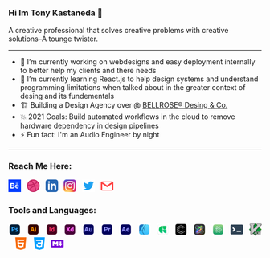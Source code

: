 
### Hi Im Tony Kastaneda 👋

A creative professional that solves creative problems with creative solutions–A tounge twister.

---
* 🔭 I’m currently working on webdesigns and easy deployment internally to better help my clients and there needs
* 🌱 I’m currently learning React.js to help design systems and understand programming limitations when talked about in the greater context of desing and its fundementals
* 🏗️ Building a Design Agency over @ [BELLROSE® Desing & Co.][bellrose]
* 💥 2021 Goals: Build automated workflows in the cloud to remove hardware dependency in design pipelines
* ⚡ Fun fact: I'm an Audio Engineer by night

---
### Reach Me Here:
[<img width="25px" src="img/behance-icon.svg"/>][behance]&nbsp;&nbsp;
[<img width="25px" src="img/dribbble-ball-icon.svg"/>][dribbble]&nbsp;&nbsp;
[<img width="25px" src="img/linkedin-icon.svg"/>][linkedin]&nbsp;&nbsp;
[<img width="25px" src="img/instagram-icon-png.png"/>][instagram]&nbsp;&nbsp;
[<img width="25px" src="img/twitter-icon.svg"/>][twitter]&nbsp;&nbsp;
[<img width="25px" src="img/email-icon.svg"/>][email]&nbsp;&nbsp;

### Tools and Languages:
<img width="25px" src="img/ps.png"/>&nbsp;&nbsp;
<img width="25px" src="img/ai.png"/>&nbsp;&nbsp;
<img width="25px" src="img/id.png"/>&nbsp;&nbsp;
<img width="25px" src="img/xd.png"/>&nbsp;&nbsp;
<img width="25px" src="img/au.png"/>&nbsp;&nbsp;
<img width="25px" src="img/pr.png"/>&nbsp;&nbsp;
<img width="25px" src="img/ae.png"/>&nbsp;&nbsp;
<img width="25px" src="img/affinity.png"/>&nbsp;&nbsp;
<img width="25px" src="img/glyph.png"/>&nbsp;&nbsp;
<img width="25px" src="img/cavalry.png"/>&nbsp;&nbsp;
<img width="25px" src="img/motion.png"/>&nbsp;&nbsp;
<img width="25px" src="img/atom.png"/>&nbsp;&nbsp;
<img width="25px" src="img/bash.svg"/>&nbsp;&nbsp;
<img width="25px" src="img/vim.png"/>&nbsp;&nbsp;
<img width="25px" src="img/HTML.svg"/>&nbsp;&nbsp;
<img width="25px" src="img/css3.svg"/>&nbsp;&nbsp;
<img width="25px" src="img/md.svg"/>&nbsp;&nbsp;



[website]: https://tony.bellrosedesign.com
[twitter]: https://twitter.com/TKastaneda
[dribbble]: https://dribbble.com/tonykastaneda
[behance]: https://www.behance.net/tonykastaneda
[instagram]: https://www.instagram.com/tonykastaneda/
[bellrose]: https://www.bellrosedesign.com
[email]: tonykastaneda@gmail.com
[linkedin]: https://www.linkedin.com/in/tonykastaneda/
